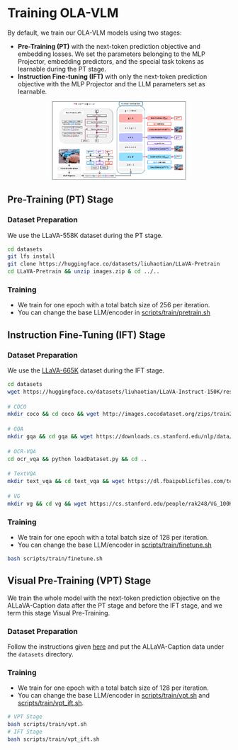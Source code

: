 # Training OLA-VLM

By default, we train our OLA-VLM models using two stages:

- **Pre-Training (PT)** with the next-token prediction objective and embedding losses. We set the parameters belonging to the MLP Projector, embedding predictors, and the special task tokens as learnable during the PT stage.
- **Instruction Fine-tuning (IFT)** with only the next-token prediction objective with the MLP Projector and the LLM parameters set as learnable.

<p align="center">
    <img src="../assets/arch.png" width="60%" class="center"/>
</p>

## Pre-Training (PT) Stage

### Dataset Preparation

We use the LLaVA-558K dataset during the PT stage.

```bash
cd datasets
git lfs install
git clone https://huggingface.co/datasets/liuhaotian/LLaVA-Pretrain
cd LLaVA-Pretrain && unzip images.zip & cd ../..
```

### Training

- We train for one epoch with a total batch size of 256 per iteration.
- You can change the base LLM/encoder in [scripts/train/pretrain.sh](../scripts/train/pretrain.sh)

## Instruction Fine-Tuning (IFT) Stage

### Dataset Preparation

We use the [LLaVA-665K](https://github.com/haotian-liu/LLaVA#visual-instruction-tuning) dataset during the IFT stage.

```bash
cd datasets
wget https://huggingface.co/datasets/liuhaotian/LLaVA-Instruct-150K/resolve/main/llava_v1_5_mix665k.json

# COCO
mkdir coco && cd coco && wget http://images.cocodataset.org/zips/train2017.zip && unzip train.zip && cd ..

# GQA
mkdir gqa && cd gqa && wget https://downloads.cs.stanford.edu/nlp/data/gqa/images.zip && unzip images.zip && cd ..

# OCR-VQA
cd ocr_vqa && python loadDataset.py && cd ..

# TextVQA
mkdir text_vqa && cd text_vqa && wget https://dl.fbaipublicfiles.com/textvqa/images/train_val_images.zip && unzip train_val_images.zip && cd ..

# VG
mkdir vg && cd vg && wget https://cs.stanford.edu/people/rak248/VG_100K_2/images.zip && wget https://cs.stanford.edu/people/rak248/VG_100K_2/images2.zip && unzip images.zip && unzip images2.zip && cd ..
```

### Training

- We train for one epoch with a total batch size of 128 per iteration.
- You can change the base LLM/encoder in [scripts/train/finetune.sh](../scripts/train/finetune.sh)

```bash
bash scripts/train/finetune.sh
```

## Visual Pre-Training (VPT) Stage

We train the whole model with the next-token prediction objective on the ALLaVA-Caption data after the PT stage and before the IFT stage, and we term this stage Visual Pre-Training.

### Dataset Preparation

Follow the instructions given [here](https://huggingface.co/datasets/FreedomIntelligence/ALLaVA-4V#data-preparation) and put the ALLaVA-Caption data under the `datasets` directory.

### Training

- We train for one epoch with a total batch size of 128 per iteration.
- You can change the base LLM/encoder in [scripts/train/vpt.sh](../scripts/train/vpt.sh) and [scripts/train/vpt_ift.sh](../scripts/train/vpt_ift.sh).

```bash
# VPT Stage
bash scripts/train/vpt.sh
# IFT Stage
bash scripts/train/vpt_ift.sh
```

